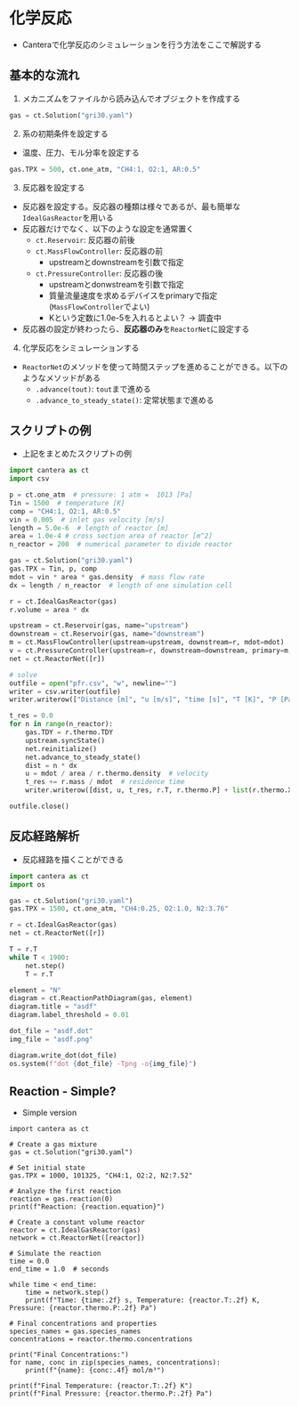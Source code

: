# 化学反応
* Canteraで化学反応のシミュレーションを行う方法をここで解説する

## 基本的な流れ
1. メカニズムをファイルから読み込んでオブジェクトを作成する
```python
gas = ct.Solution("gri30.yaml")
```

2. 系の初期条件を設定する
* 温度、圧力、モル分率を設定する
```python
gas.TPX = 500, ct.one_atm, "CH4:1, O2:1, AR:0.5"
```

3. 反応器を設定する
* 反応器を設定する。反応器の種類は様々であるが、最も簡単な`IdealGasReactor`を用いる
* 反応器だけでなく、以下のような設定を通常置く
    + `ct.Reservoir`: 反応器の前後
    + `ct.MassFlowController`: 反応器の前
        + upstreamとdownstreamを引数で指定
    + `ct.PressureController`: 反応器の後
        + upstreamとdonwstreamを引数で指定
        + 質量流量速度を求めるデバイスをprimaryで指定(`MassFlowController`でよい)
        + Kという定数に1.0e-5を入れるとよい？ -> 調査中
* 反応器の設定が終わったら、**反応器のみ**を`ReactorNet`に設定する

4. 化学反応をシミュレーションする
* `ReactorNet`のメソッドを使って時間ステップを進めることができる。以下のようなメソッドがある
    + `.advance(tout)`: `tout`まで進める
    + `.advance_to_steady_state()`: 定常状態まで進める

## スクリプトの例
* 上記をまとめたスクリプトの例

```python
import cantera as ct
import csv

p = ct.one_atm  # pressure: 1 atm =  1013 [Pa]
Tin = 1500  # temperature [K]
comp = "CH4:1, O2:1, AR:0.5"
vin = 0.005  # inlet gas velocity [m/s]
length = 5.0e-6  # length of reactor [m]
area = 1.0e-4 # cross section area of reactor [m^2]
n_reactor = 200  # numerical parameter to divide reactor

gas = ct.Solution("gri30.yaml")
gas.TPX = Tin, p, comp
mdot = vin * area * gas.density  # mass flow rate
dx = length / n_reactor  # length of one simulation cell

r = ct.IdealGasReactor(gas)
r.volume = area * dx

upstream = ct.Reservoir(gas, name="upstream")
downstream = ct.Reservoir(gas, name="downstream")
m = ct.MassFlowController(upstream=upstream, downstream=r, mdot=mdot)
v = ct.PressureController(upstream=r, downstream=downstream, primary=m, K=1.0e-5)
net = ct.ReactorNet([r])

# solve
outfile = open("pfr.csv", "w", newline="")
writer = csv.writer(outfile)
writer.writerow(["Distance [m]", "u [m/s]", "time [s]", "T [K]", "P [Pa]"] + gas.species_names)

t_res = 0.0
for n in range(n_reactor):
    gas.TDY = r.thermo.TDY
    upstream.syncState()
    net.reinitialize()
    net.advance_to_steady_state()
    dist = n * dx
    u = mdot / area / r.thermo.density  # velocity
    t_res += r.mass / mdot  # residence time
    writer.writerow([dist, u, t_res, r.T, r.thermo.P] + list(r.thermo.X))

outfile.close()
```

## 反応経路解析
* 反応経路を描くことができる

```python
import cantera as ct
import os

gas = ct.Solution("gri30.yaml")
gas.TPX = 1500, ct.one_atm, "CH4:0.25, O2:1.0, N2:3.76"

r = ct.IdealGasReactor(gas)
net = ct.ReactorNet([r])

T = r.T
while T < 1900:
    net.step()
    T = r.T

element = "N"
diagram = ct.ReactionPathDiagram(gas, element)
diagram.title = "asdf"
diagram.label_threshold = 0.01

dot_file = "asdf.dot"
img_file = "asdf.png"

diagram.write_dot(dot_file)
os.system(f"dot {dot_file} -Tpng -o{img_file}")
```

## Reaction - Simple?
* Simple version

```python{cmd}
import cantera as ct

# Create a gas mixture
gas = ct.Solution("gri30.yaml")

# Set initial state
gas.TPX = 1000, 101325, "CH4:1, O2:2, N2:7.52"

# Analyze the first reaction
reaction = gas.reaction(0)
print(f"Reaction: {reaction.equation}")

# Create a constant volume reactor
reactor = ct.IdealGasReactor(gas)
network = ct.ReactorNet([reactor])

# Simulate the reaction
time = 0.0
end_time = 1.0  # seconds

while time < end_time:
    time = network.step()
    print(f"Time: {time:.2f} s, Temperature: {reactor.T:.2f} K, Pressure: {reactor.thermo.P:.2f} Pa")

# Final concentrations and properties
species_names = gas.species_names
concentrations = reactor.thermo.concentrations

print("Final Concentrations:")
for name, conc in zip(species_names, concentrations):
    print(f"{name}: {conc:.4f} mol/m³")

print(f"Final Temperature: {reactor.T:.2f} K")
print(f"Final Pressure: {reactor.thermo.P:.2f} Pa")
```
